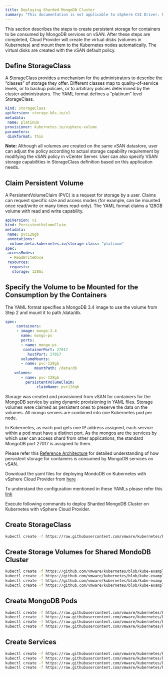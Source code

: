 ```yaml
---
title: Deploying Sharded MongoDB Cluster
summary: "This documentation is not applicable to vSphere CSI Driver. Please visit https://vsphere-csi-driver.sigs.k8s.io/ for information about vSphere CSI Driver."
---
```


This section describes the steps to create persistent storage for containers to be consumed by MongoDB services on vSAN. After these steps are completed, Cloud Provider will create the virtual disks (volumes in Kubernetes) and mount them to the Kubernetes nodes automatically. The virtual disks are created with the vSAN default policy.

## Define StorageClass

A StorageClass provides a mechanism for the administrators to describe the “classes” of storage they offer. Different classes map to quality-of-service levels, or to backup policies, or to arbitrary policies determined by the cluster administrators. The YAML format defines a “platinum” level StorageClass.

```yaml
kind: StorageClass
apiVersion: storage.k8s.io/v1
metadata:
 name: platinum
provisioner: kubernetes.io/vsphere-volume
parameters:
 diskformat: thin
```

**Note:** Although all volumes are created on the same vSAN datastore, user can adjust the policy according to actual storage capability requirement by modifying the vSAN policy in vCenter Server. User can also specify VSAN storage capabilities in StorageClass definition based on this application needs.

## Claim Persistent Volume

A PersistentVolumeClaim (PVC) is a request for storage by a user. Claims can request specific size and access modes (for example, can be mounted once read/write or many times read-only). The YAML format claims a 128GB volume with read and write capability.

```yaml
apiVersion: v1
kind: PersistentVolumeClaim
metadata:
 name: pvc128gb
 annotations:
  volume.beta.kubernetes.io/storage-class: "platinum"
spec:
 accessModes:
  - ReadWriteOnce
 resources:
  requests:
   storage: 128Gi
```

## Specify the Volume to be Mounted for the Consumption by the Containers

The YAML format specifies a MongoDB 3.4 image to use the volume from Step 2 and mount it to path
/data/db.

```yaml
spec:
     containers:
     - image: mongo:3.4
       name: mongo-ps
       ports:
       - name: mongo-ps
        containerPort: 27017
          hostPort: 27017
       volumeMounts:
       - name: pvc-128gb
             mountPath: /data/db
    volumes:
       - name: pvc-128gb
         persistentVolumeClaim:
              claimName: pvc128gb
```

Storage was created and provisioned from vSAN for containers for the MongoDB service by using dynamic provisioning in YAML files. Storage volumes were claimed as persistent ones to preserve the data on the volumes. All mongo servers are combined into one Kubernetes pod per node.

In Kubernetes, as each pod gets one IP address assigned, each service within a pod must have a distinct port. As the mongos are the services by which user can access shard from other applications, the standard MongoDB port 27017 is assigned to them.

Please refer this [Reference Architecture](https://storagehub.vmware.com/#!/vmware-vsan/vmware-vsan-tm-as-persistent-storage-for-mongodb-in-containers) for detailed understanding of how persistent storage for containers is consumed by MongoDB services on vSAN.

Download the yaml files for deploying MondoDB on Kubernetes with vSphere Cloud Provider from [here](https://github.com/vmware/kubernetes/tree/kube-examples/kube-examples/guestbook/guestbook-storageclass)

To understand the configuration mentioned in these YAMLs please refer this [link](https://storagehub.vmware.com/#!/vmware-vsan/vmware-vsan-tm-as-persistent-storage-for-mongodb-in-containers/mongodb-deployment)

Execute following commands to deploy Sharded MongoDB Cluster on Kubernetes with vSphere Cloud Provider.

## Create StorageClass

```sh
kubectl create -f https://raw.githubusercontent.com/vmware/kubernetes/kube-examples/kube-examples/mongodb-shards/storageclass.yaml
```

## Create Storage Volumes for Shared MondoDB Cluster

```sh
kubectl create -f https://github.com/vmware/kubernetes/blob/kube-examples/kube-examples/mongodb-shards/storage-volumes-node01.yaml
kubectl create -f https://github.com/vmware/kubernetes/blob/kube-examples/kube-examples/mongodb-shards/storage-volumes-node02.yaml
kubectl create -f https://github.com/vmware/kubernetes/blob/kube-examples/kube-examples/mongodb-shards/storage-volumes-node03.yaml
kubectl create -f https://github.com/vmware/kubernetes/blob/kube-examples/kube-examples/mongodb-shards/storage-volumes-node03.yaml
```

## Create MongoDB Pods

```sh
kubectl create -f https://raw.githubusercontent.com/vmware/kubernetes/kube-examples/kube-examples/mongodb-shards/node01-deployment.yaml
kubectl create -f https://raw.githubusercontent.com/vmware/kubernetes/kube-examples/kube-examples/mongodb-shards/node02-deployment.yaml
kubectl create -f https://raw.githubusercontent.com/vmware/kubernetes/kube-examples/kube-examples/mongodb-shards/node03-deployment.yaml
kubectl create -f https://raw.githubusercontent.com/vmware/kubernetes/kube-examples/kube-examples/mongodb-shards/node03-deployment.yaml
```

## Create Services

```sh
kubectl create -f https://raw.githubusercontent.com/vmware/kubernetes/kube-examples/kube-examples/mongodb-shards/node01-service.yaml
kubectl create -f https://raw.githubusercontent.com/vmware/kubernetes/kube-examples/kube-examples/mongodb-shards/node02-service.yaml
kubectl create -f https://raw.githubusercontent.com/vmware/kubernetes/kube-examples/kube-examples/mongodb-shards/node03-service.yaml
kubectl create -f https://raw.githubusercontent.com/vmware/kubernetes/kube-examples/kube-examples/mongodb-shards/node04-service.yaml
```
